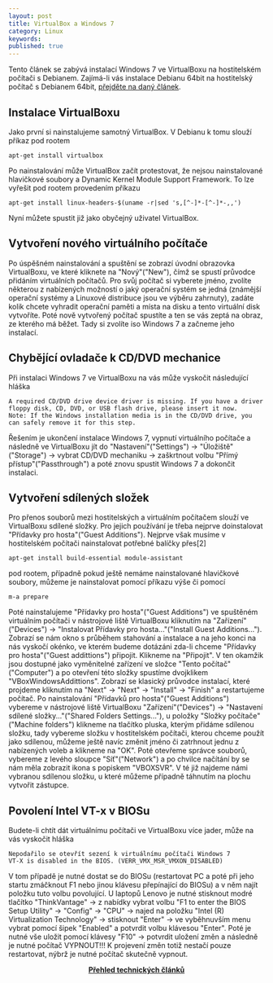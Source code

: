 ```yaml
---
layout: post
title: VirtualBox a Windows 7
category: Linux
keywords:
published: true
---
```


Tento článek se zabývá instalací Windows 7 ve VirtualBoxu na hostitelském počítači s Debianem. Zajímá-li vás instalace Debianu 64bit na hostitelský počítač s Debianem 64bit, [přejděte na daný článek]({{site.baseurl}}/web/VirtualBox_a_Debian_64bit_na_laptopu_Lenovo_T520).

## Instalace VirtualBoxu

Jako první si nainstalujeme samotný VirtualBox. V Debianu k tomu slouží příkaz pod rootem
```
apt-get install virtualbox
```
Po nainstalování může VirtualBox začít protestovat, že nejsou nainstalované hlavičkové soubory a Dynamic Kernel Module Support Framework. To lze vyřešit pod rootem provedením příkazu
```
apt-get install linux-headers-$(uname -r|sed 's,[^-]*-[^-]*-,,')
```
Nyní můžete spustit již jako obyčejný uživatel VirtualBox.
## Vytvoření nového virtuálního počítače

Po úspěšném nainstalování a spuštění se zobrazí úvodní obrazovka VirtualBoxu, ve které kliknete na "Nový"("New"), čímž se spustí průvodce přidáním virtuálních počítačů. Pro svůj počítač si vyberete jméno, zvolíte některou z nabízených možností o jaký operační systém se jedná (známější operační systémy a Linuxové distribuce jsou ve výběru zahrnuty), zadáte kolik chcete vyhradit operační paměti a místa na disku a tento virtuální disk vytvoříte. Poté nově vytvořený počítač spustíte a ten se vás zeptá na obraz, ze kterého má běžet. Tady si zvolíte iso Windows 7 a začneme jeho instalací.
## Chybějící ovladače k CD/DVD mechanice

Při instalaci Windows 7 ve VirtualBoxu na vás může vyskočit následující hláška
```
A required CD/DVD drive device driver is missing. If you have a driver floppy disk, CD, DVD, or USB flash drive, please insert it now.
Note: If the Windows installation media is in the CD/DVD drive, you can safely remove it for this step.
```
Řešením je ukončení instalace Windows 7, vypnutí virtuálního počítače a následně ve VirtualBoxu jít do "Nastavení"("Settings") -> "Úložiště"("Storage") -> vybrat CD/DVD mechaniku -> zaškrtnout volbu "Přímý přístup"("Passthrough") a poté znovu spustit Windows 7 a dokončit instalaci.
## Vytvoření sdílených složek

Pro přenos souborů mezi hostitelských a virtuálním počítačem slouží ve VirtualBoxu sdílené složky. Pro jejich používání je třeba nejprve doinstalovat "Přídavky pro hosta"("Guest Additions"). Nejprve však musíme v hostitelském počítači nainstalovat potřebné balíčky přes[2]
```
apt-get install build-essential module-assistant
```
pod rootem, případně pokud ještě nemáme nainstalované hlavičkové soubory, můžeme je nainstalovat pomocí příkazu výše či pomocí
```
m-a prepare
```
Poté nainstalujeme "Přídavky pro hosta"("Guest Additions") ve spuštěném virtuálním počítači v nástrojové liště VirtualBoxu kliknutím na "Zařízení"("Devices") -> "Instalovat Přídavky pro hosta..."("Install Guest Additions..."). Zobrazí se nám okno s průběhem stahování a instalace a na jeho konci na nás vyskočí okénko, ve kterém budeme dotázáni zda-li chceme "Přídavky pro hosta"("Guest addittions") připojit. Klikneme na "Připojit". V ten okamžik jsou dostupné jako vyměnitelné zařízení ve složce "Tento počítač"("Computer") a po otevření této složky spustíme dvojklikem "VBoxWindowsAddittions". Zobrazí se klasický průvodce instalací, které projdeme kliknutím na "Next" -> "Next" -> "Install" -> "Finish" a restartujeme počítač. Po nainstalování "Přídavků pro hosta"("Guest Additions") vybereme v nástrojové liště VirtualBoxu "Zařízení"("Devices") -> "Nastavení sdílené složky..."("Shared Folders Settings..."), u položky "Složky počítače"("Machine folders") klikneme na tlačítko pluska, kterým přidáme sdílenou složku, tady vybereme složku v hostitelském počítači, kterou chceme použít jako sdílenou, můžeme ještě navíc změnit jméno či zatrhnout jednu z nabízených voleb a klikneme na "OK". Poté otevřeme správce souborů, vybereme z levého sloupce "Síť"("Network") a po chvilce načítání by se nám měla zobrazit ikona s popiskem "VBOXSVR". V té již najdeme námi vybranou sdílenou složku, u které můžeme případně táhnutím na plochu vytvořit zástupce.
## Povolení Intel VT-x v BIOSu

Budete-li chtít dát virtuálnímu počítači ve VirtualBoxu více jader, může na vás vyskočit hláška
```
Nepodařilo se otevřít sezení k virtuálnímu počítači Windows 7
VT-X is disabled in the BIOS. (VERR_VMX_MSR_VMXON_DISABLED)
```
V tom případě je nutné dostat se do BIOSu (restartovat PC a poté při jeho startu zmáčknout F1 nebo jinou klávesu přepínající do BIOSu) a v něm najít položku tuto volbu povolující. U laptopů Lenovo je nutné stisknout modré tlačítko "ThinkVantage" -> z nabídky vybrat volbu "F1 to enter the BIOS Setup Utility" -> "Config" -> "CPU" -> najed na položku "Intel (R) Virtualization Technology" -> stisknout "Enter" -> ve vyběhnuvším menu vybrat pomocí šipek "Enabled" a potvrdit volbu klávesou "Enter". Poté je nutné vše uložit pomocí klávesy "F10" -> potvrdit uložení změn a následně je nutné počítač VYPNOUT!!! K projevení změn totiž nestačí pouze restartovat, nýbrž je nutné počítač skutečně vypnout.

<center><b><a href="../">Přehled technických článků</a></b></center>
